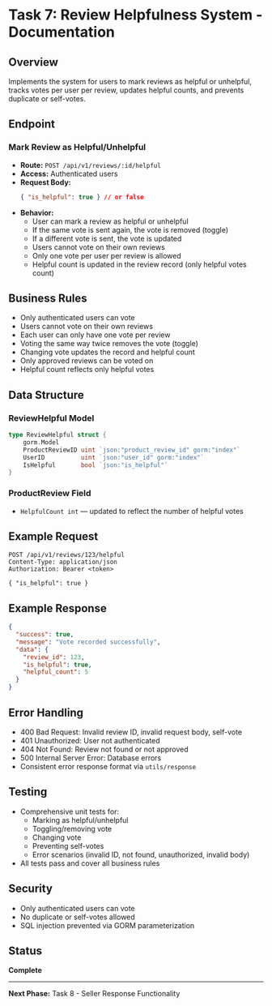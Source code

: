 # Task 7: Review Helpfulness System - Documentation

## Overview
Implements the system for users to mark reviews as helpful or unhelpful, tracks votes per user per review, updates helpful counts, and prevents duplicate or self-votes.

## Endpoint

### Mark Review as Helpful/Unhelpful
- **Route:** `POST /api/v1/reviews/:id/helpful`
- **Access:** Authenticated users
- **Request Body:**
  ```json
  { "is_helpful": true } // or false
  ```
- **Behavior:**
  - User can mark a review as helpful or unhelpful
  - If the same vote is sent again, the vote is removed (toggle)
  - If a different vote is sent, the vote is updated
  - Users cannot vote on their own reviews
  - Only one vote per user per review is allowed
  - Helpful count is updated in the review record (only helpful votes count)

## Business Rules
- Only authenticated users can vote
- Users cannot vote on their own reviews
- Each user can only have one vote per review
- Voting the same way twice removes the vote (toggle)
- Changing vote updates the record and helpful count
- Only approved reviews can be voted on
- Helpful count reflects only helpful votes

## Data Structure

### ReviewHelpful Model
```go
type ReviewHelpful struct {
    gorm.Model
    ProductReviewID uint `json:"product_review_id" gorm:"index"`
    UserID          uint `json:"user_id" gorm:"index"`
    IsHelpful       bool `json:"is_helpful"`
}
```

### ProductReview Field
- `HelpfulCount int` — updated to reflect the number of helpful votes

## Example Request
```http
POST /api/v1/reviews/123/helpful
Content-Type: application/json
Authorization: Bearer <token>

{ "is_helpful": true }
```

## Example Response
```json
{
  "success": true,
  "message": "Vote recorded successfully",
  "data": {
    "review_id": 123,
    "is_helpful": true,
    "helpful_count": 5
  }
}
```

## Error Handling
- 400 Bad Request: Invalid review ID, invalid request body, self-vote
- 401 Unauthorized: User not authenticated
- 404 Not Found: Review not found or not approved
- 500 Internal Server Error: Database errors
- Consistent error response format via `utils/response`

## Testing
- Comprehensive unit tests for:
  - Marking as helpful/unhelpful
  - Toggling/removing vote
  - Changing vote
  - Preventing self-votes
  - Error scenarios (invalid ID, not found, unauthorized, invalid body)
- All tests pass and cover all business rules

## Security
- Only authenticated users can vote
- No duplicate or self-votes allowed
- SQL injection prevented via GORM parameterization

## Status
**Complete**

---

**Next Phase:** Task 8 - Seller Response Functionality 